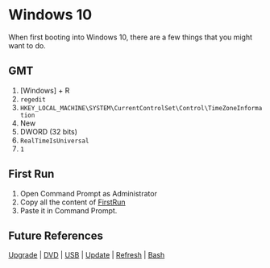 # Windows 10
When first booting into Windows 10, there are a few things that you might want to do.

## GMT
1. [Windows] + R
2. `regedit`
3. `HKEY_LOCAL_MACHINE\SYSTEM\CurrentControlSet\Control\TimeZoneInformation`
4. New
5. DWORD (32 bits)
6. `RealTimeIsUniversal`
7. `1`

## First Run
1. Open Command Prompt as Administrator
2. Copy all the content of [FirstRun](https://raw.githubusercontent.com/NatoBoram/FirstRun/master/Windows%2010/FirstRun.bat)
3. Paste it in Command Prompt.

## Future References
[Upgrade](https://github.com/NatoBoram/FirstRun/blob/master/Windows%2010/HowTo/Upgrade/ReadMe.md) | [DVD](https://github.com/NatoBoram/FirstRun/blob/master/Windows%2010/HowTo/DVD/ReadMe.md) | [USB](https://github.com/NatoBoram/FirstRun/blob/master/Windows%2010/HowTo/USB/ReadMe.md) | [Update](https://github.com/NatoBoram/FirstRun/blob/master/Windows%2010/HowTo/Update/ReadMe.md) | [Refresh](https://github.com/NatoBoram/FirstRun/blob/master/Windows%2010/HowTo/Refresh/ReadMe.md) | [Bash](https://github.com/NatoBoram/FirstRun/blob/master/Windows%2010/HowTo/Bash/ReadMe.md)
